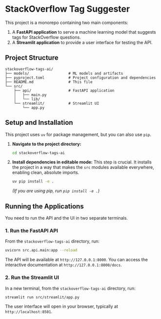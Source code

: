 # StackOverflow Tag Suggester

This project is a monorepo containing two main components:
1.  A **FastAPI application** to serve a machine learning model that suggests tags for StackOverflow questions.
2.  A **Streamlit application** to provide a user interface for testing the API.

## Project Structure

```
stackoverflow-tags-ai/
├── models/                  # ML models and artifacts
├── pyproject.toml           # Project configuration and dependencies
├── README.md                # This file
└── src/
    ├── api/                 # FastAPI application
    │   ├── main.py
    │   └── lib/
    └── streamlit/           # Streamlit UI
        └── app.py
```

## Setup and Installation

This project uses `uv` for package management, but you can also use `pip`.

1.  **Navigate to the project directory:**
    ```bash
    cd stackoverflow-tags-ai
    ```

2.  **Install dependencies in editable mode:**
    This step is crucial. It installs the project in a way that makes the `src` modules available everywhere, enabling clean, absolute imports.
    ```bash
    uv pip install -e .
    ```
    *(If you are using pip, run `pip install -e .`)*

## Running the Applications

You need to run the API and the UI in two separate terminals.

### 1. Run the FastAPI API

From the `stackoverflow-tags-ai` directory, run:
```bash
uvicorn src.api.main:app --reload
```
The API will be available at `http://127.0.0.1:8000`. You can access the interactive documentation at `http://127.0.0.1:8000/docs`.

### 2. Run the Streamlit UI

In a new terminal, from the `stackoverflow-tags-ai` directory, run:
```bash
streamlit run src/streamlit/app.py
```
The user interface will open in your browser, typically at `http://localhost:8501`.
